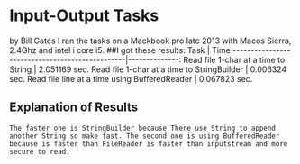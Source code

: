 # Input-Output Tasks
by Bill Gates
I ran the tasks on a Mackbook pro late 2013 with Macos Sierra, 2.4Ghz and intel i core i5.
##I got these results:
Task											| Time
------------------------------------------------|--------------:
Read file 1-char at a time to String			| 2.051169 sec.
Read file 1-char at a time to StringBuilder		| 0.006324 sec.
Read file line at a time using BufferedReader	| 0.067823 sec.

## Explanation of Results
	The faster one is StringBuilder because There use String to append another String so make fast. The second one is using BufferedReader because is faster than FileReader is faster than inputstream and more secure to read. 